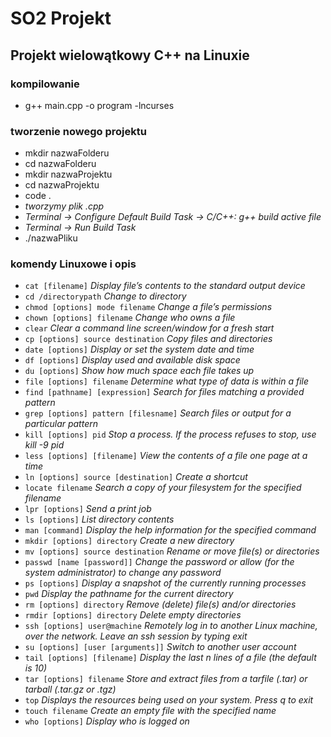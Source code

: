 # SO2 Projekt
## Projekt wielowątkowy C++ na Linuxie

### kompilowanie
+ g++ main.cpp -o program -lncurses


### tworzenie nowego projektu
+ mkdir nazwaFolderu
+ cd nazwaFolderu 
+ mkdir nazwaProjektu
+ cd nazwaProjektu
+ code .
+ _tworzymy plik .cpp_
+ _Terminal -> Configure Default Build Task -> C/C++: g++ build active file_
+ _Terminal -> Run Build Task_
+ ./nazwaPliku


### komendy Linuxowe i opis
+ `cat [filename]` _Display file’s contents to the standard output device_ 
+ `cd /directorypath` _Change to directory_
+ `chmod [options] mode filename` _Change a file’s permissions_
+ `chown [options] filename` _Change who owns a file_
+ `clear` _Clear a command line screen/window for a fresh start_
+ `cp [options] source destination` _Copy files and directories_
+ `date [options]` _Display or set the system date and time_
+ `df [options]` _Display used and available disk space_
+ `du [options]` _Show how much space each file takes up_
+ `file [options] filename` _Determine what type of data is within a file_
+ `find [pathname] [expression]` _Search for files matching a provided pattern_
+ `grep [options] pattern [filesname]` _Search files or output for a particular pattern_
+ `kill [options] pid` _Stop a process. If the process refuses to stop, use kill -9 pid_
+ `less [options] [filename]` _View the contents of a file one page at a time_
+ `ln [options] source [destination]` _Create a shortcut_
+ `locate filename` _Search a copy of your filesystem for the specified filename_
+ `lpr [options]` _Send a print job_
+ `ls [options]` _List directory contents_
+ `man [command]` _Display the help information for the specified command_
+ `mkdir [options] directory` _Create a new directory_
+ `mv [options] source destination` _Rename or move file(s) or directories_
+ `passwd [name [password]]` _Change the password or allow (for the system administrator) to change any password_
+ `ps [options]` _Display a snapshot of the currently running processes_
+ `pwd` _Display the pathname for the current directory_
+ `rm [options] directory` _Remove (delete) file(s) and/or directories_
+ `rmdir [options] directory` _Delete empty directories_
+ `ssh [options] user@machine` _Remotely log in to another Linux machine, over the network. Leave an ssh session by typing exit_
+ `su [options] [user [arguments]]` _Switch to another user account_
+ `tail [options] [filename]` _Display the last n lines of a file (the default is 10)_
+ `tar [options] filename` _Store and extract files from a tarfile (.tar) or tarball (.tar.gz or .tgz)_
+ `top` _Displays the resources being used on your system. Press q to exit_
+ `touch filename` _Create an empty file with the specified name_
+ `who [options]` _Display who is logged on_
